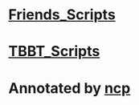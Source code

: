# [Friends_Scripts](https://doingharder.github.io/TBBT_Scripts/1.html)
# [TBBT_Scripts](Friends_Scripts/1.html)
#  Annotated by [ncp](http://soncp.com/)

